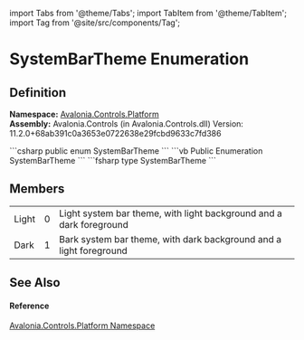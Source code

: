 import Tabs from '@theme/Tabs'; 
import TabItem from '@theme/TabItem'; 
import Tag from '@site/src/components/Tag'; 

# SystemBarTheme Enumeration




## Definition
**Namespace:** <a href="N_Avalonia_Controls_Platform">Avalonia.Controls.Platform</a>  
**Assembly:** Avalonia.Controls (in Avalonia.Controls.dll) Version: 11.2.0+68ab391c0a3653e0722638e29fcbd9633c7fd386

<Tabs groupId="api-code-preview">
<TabItem value="csharp" label="C#">
```csharp
public enum SystemBarTheme
```
</TabItem>
<TabItem value="vb" label="VB">
```vb
Public Enumeration SystemBarTheme
```
</TabItem>
<TabItem value="fsharp" label="F#">
```fsharp
type SystemBarTheme
```
</TabItem>
</Tabs>



## Members
<table>
<tr>
<td>Light</td>
<td>0</td>
<td>Light system bar theme, with light background and a dark foreground</td>
</tr>
<tr>
<td>Dark</td>
<td>1</td>
<td>Bark system bar theme, with dark background and a light foreground</td>
</tr>
</table>

## See Also


#### Reference
<a href="N_Avalonia_Controls_Platform">Avalonia.Controls.Platform Namespace</a>  
